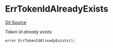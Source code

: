 # ErrTokenIdAlreadyExists
[Git Source](https://github.com/Crossbell-Box/Crossbell-Contracts/blob/301046e95eacfa631ca751822adb220cbb30103a/contracts/libraries/Error.sol)

*Token id already exists*


```solidity
error ErrTokenIdAlreadyExists();
```

